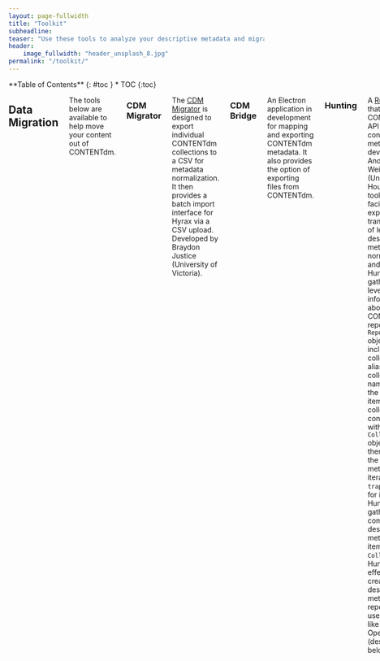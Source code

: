 ```yaml
---
layout: page-fullwidth
title: "Toolkit"
subheadline:
teaser: "Use these tools to analyze your descriptive metadata and migrate your repository content to Hyku"
header:
    image_fullwidth: "header_unsplash_8.jpg"
permalink: "/toolkit/"
---
```

<div class="row">
<div class="medium-4 medium-push-8 columns" markdown="1">
<div class="panel radius" markdown="1">
**Table of Contents**
{: #toc }
*  TOC
{:toc}
</div>
</div>

<div class="medium-8 medium-pull-4 columns" markdown="1">

## Data Migration

The tools below are available to help move your content out of CONTENTdm.

### CDM Migrator

The [CDM Migrator](https://github.com/UVicLibrary/cdm_migrator) is designed to export individual CONTENTdm collections to a CSV for metadata normalization. It then provides a batch import interface for Hyrax via a CSV upload. Developed by Braydon Justice (University of Victoria).

### CDM Bridge

An Electron application in development for mapping and exporting CONTENTdm metadata. It also provides the option of exporting files from CONTENTdm.

### Hunting

A [Ruby gem](https://github.com/uhlibraries-digital/hunting) that provides CONTENTdm API convenience methods, developed by Andrew Weidner (University of Houston) as a tool that facilitates export and transformation of legacy descriptive metadata for normalization and migration. Hunting gathers high level information about a CONTENTdm repository into `Repository` objects, including collection aliases, collection names, and the number of items in a collection, all contained with `Collection` objects. From there, using the `hunt` method for iteration or the `trap` method for isolation, Hunting gathers complete descriptive metadata for items in a `Collection`. Hunting is effective for creating descriptive metadata reports for use in tools like OpenRefine (described below).

## Metadata Normalization

Use the tools below to make sense of your data and normalize it for migration.

### OpenRefine

[Open Refine](http://openrefine.org/) is a powerful open source application that allows users to make sense of messy data.

### AutoHotkey

For Windows users, [AutoHotkey](https://autohotkey.com/) (AHK) provides a full-featured desktop automation scripting language. It can be used to create simple scripts that automate repetitive tasks with a custom keyboard hotkey. AHK can also be used to create desktop applications, complete with a GUI, that perform complex data transformation work. Below are a few examples of how AHK can be used to enrich descriptive data and streamline workflows:
- [Workflow Tools for Digital Curation](http://journal.code4lib.org/articles/8419) (Andrew Weidner & Daniel Alemneh, 2013) describes simple scripts for file management and an application for automated data entry.
- [Automated Enhancement of Controlled Vocabularies: Upgrading Legacy Metadata in CONTENTdm](http://dcevents.dublincore.org/IntConf/dc-2014/paper/view/218) (Andrew Weidner, Annie Wu & Santi Thompson, 2014) describes data reconciliation and normalization tools for automatically enriching and standardizing controlled vocabulary data in CONTENTdm.
- [AutoType](https://github.com/metaweidner/AutoType) is a simple AHK application for repetitive data entry.


{% include _improve_content.html %}
</div>
</div>
